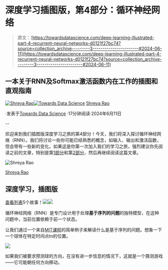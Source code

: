 # 深度学习插图版，第4部分：循环神经网络

> 原文：[https://towardsdatascience.com/deep-learning-illustrated-part-4-recurrent-neural-networks-d0121f27bc74?source=collection_archive---------3-----------------------#2024-06-11](https://towardsdatascience.com/deep-learning-illustrated-part-4-recurrent-neural-networks-d0121f27bc74?source=collection_archive---------3-----------------------#2024-06-11)

## 一本关于RNN及Softmax激活函数内在工作的插图和直观指南

[](https://medium.com/@shreya.rao?source=post_page---byline--d0121f27bc74--------------------------------)[![Shreya Rao](../Images/03f13be6f5f67783d32f0798f09a4f86.png)](https://medium.com/@shreya.rao?source=post_page---byline--d0121f27bc74--------------------------------)[](https://towardsdatascience.com/?source=post_page---byline--d0121f27bc74--------------------------------)[![Towards Data Science](../Images/a6ff2676ffcc0c7aad8aaf1d79379785.png)](https://towardsdatascience.com/?source=post_page---byline--d0121f27bc74--------------------------------) [Shreya Rao](https://medium.com/@shreya.rao?source=post_page---byline--d0121f27bc74--------------------------------)

·发表于[Towards Data Science](https://towardsdatascience.com/?source=post_page---byline--d0121f27bc74--------------------------------) ·17分钟阅读·2024年6月11日

--

欢迎来到我们插图版深度学习之旅的第4部分！今天，我们将深入探讨循环神经网络（RNN）。我们将讨论一些你可能已经熟悉的概念，如输入、输出和激活函数，但会带有一些新的变化。如果这是你第一次加入我们的学习之旅，强烈建议你先阅读之前的文章，特别是第[1部分](https://medium.com/towards-data-science/neural-networks-illustrated-part-1-how-does-a-neural-network-work-c3f92ce3b462)和第[2部分](https://medium.com/towards-data-science/deep-learning-illustrated-part-2-how-does-a-neural-network-learn-481f70c1b474)，然后再继续阅读这篇文章。

![Shreya Rao](../Images/45d3d481fab74a720c78346bc47e95fd.png)

[Shreya Rao](https://medium.com/@shreya.rao?source=post_page-----d0121f27bc74--------------------------------)

## 深度学习，插图版

[查看列表](https://medium.com/@shreya.rao/list/deep-learning-illustrated-ae6c27de1640?source=post_page-----d0121f27bc74--------------------------------)5个故事！[](../Images/9668eeb3fd221bb26c2341a0ec0bfeab.png)![](../Images/1c261ce54b80b877b7737964ba5bf3f2.png)![](../Images/10364c8fdf64c9c6fb8300ce74259d00.png)

循环神经网络（RNN）是专门设计用于处理**基于序列的问题**的独特模型，在这种问题中，当前位置依赖于前一个状态。

让我们通过一个来自[MIT课程](https://www.youtube.com/watch?v=dqoEU9Ac3ek&t=2126s)的简单例子来解读什么是基于序列的问题。想象一下一个球体在特定时间点tn的位置。

![](../Images/2be63abd09a78f20f6f1c85c251cf444.png)

如果我们被要求预测球的方向，在没有进一步信息的情况下，这就是一个猜测游戏——它可能朝任何方向移动。

